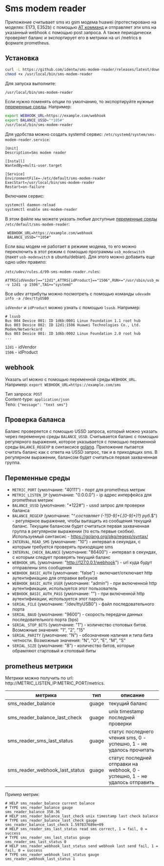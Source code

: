 # Sms modem reader
Приложение считывает sms из gsm модема huawei (протестировано на моделях: E173, E352b) c помощью [AT комманд](http://download-c.huawei.com/download/downloadCenter?downloadId=51047&version=120450&siteCode) и отправляет эти sms на указанный webhook c помощью post запроса. А также периодически проверяет баланс и экспортирует его в метрики на uri /metrics в формате prometheus.

## Установка
```bash
curl -L https://github.com/identw/sms-modem-reader/releases/latest/download/sms-modem-reader-amd64 -o /usr/local/bin/sms-modem-reader
chmod +x /usr/local/bin/sms-modem-reader
```
Для запуска выполните:
```bash
/usr/local/bin/sms-modem-reader
```
Если нужно поменять опции по умолчанию, то экспортируйте нужные [переменные среды](#переменные-среды). Например:
```bash
export WEBHOOK_URL=https://example.com/webhook
export BALANCE_USSD="*105#"
/usr/local/bin/sms-modem-reader
```

Для удобства можно создать systemd сервис:
`/etc/systemd/system/sms-modem-reader.service`:
```
[Unit]
Description=Sms modem reader

[Install]
WantedBy=multi-user.target

[Service]
EnvironmentFile=-/etc/default/sms-modem-reader
ExecStart=/usr/local/bin/sms-modem-reader
Restart=on-failure
```
Включаем сервис:
```bash
systemctl daemon-reload
systemctl enable sms-modem-reader
```

В этом файле мы можете указать любые доступные [переменные среды](#переменные-среды)
`/etc/default/sms-modem-reader`:
```
 WEBHOOK_URL=https://example.com/webhook
 BALANCE_USSD="*105#"
```


Если ваш модем не работает в режиме модема, то его можно переключить в этот режим с помощью программы `usb_modeswitch` (пакет `usb-modeswitch` в ubuntu/debian). Для этого можно добавить еще одно udev правило:

`/etc/udev/rules.d/99-sms-modem-reader.rules`:
```
ATTRS{idVendor}=="12d1",ATTRS{idProduct}=="1506",RUN+="/usr/sbin/usb_modeswitch -v 12d1 -p 1506",TAG+="systemd"
```
Все udev аттрибуты можно посмотреть с помощью команды `udevadm info -a /dev/ttyUSB0`

`idVendor` и `idProduct` можно узнать с помощью `lsusb`. Например:
```
# lsusb
Bus 004 Device 001: ID 1d6b:0001 Linux Foundation 1.1 root hub
Bus 003 Device 002: ID 12d1:1506 Huawei Technologies Co., Ltd. Modem/Networkcard
Bus 003 Device 001: ID 1d6b:0002 Linux Foundation 2.0 root hub
...
```
`12d1` - idVendor  
`1506` - idProduct  


## webhook
Указать url можно с помощью переменной среды `WEBHOOK_URL`. Например: `export WEBHOOK_URL=https://example.com/sms`

Тип запроса: `POST`  
Content-type: `application/json`  
Тело: `{"message": "text sms"}`  

## Проверка баланса
Баланс проверяется с помощью USSD запроса, который можно указать через переменную среды `BALANCE_USSD`. Считывается баланс с помощью регулярного выражения, которое указывается с помощью переменной среды `BALANCE_REGEXP` в синтаксисе [golang](https://golang.org/pkg/regexp/syntax/). Приложение пытается считать баланс как с ответа на USSD запрос, так и в приходящих sms. В регулярном выражении, балансом будет считаться первая захваченная группа.

## Переменные среды

  * `METRIC_PORT` (умолчание: "40111") - порт для prometheus метрик
  * `METRIC_LISTEN_IP` (умолчание: "0.0.0.0") - ip адрес интерфейса для prometheus метрик
  * `BALANCE_USSD` (умолчание: "*122#") - ussd запрос для проверки баланса
  * `BALANCE_REGEXP` (умолчание: "^.*составляет (-?[0-9]+(\.[0-9]+)?) руб.*$") - регулярное выражение, чтобы вытащить из сообщения текущий баланс. Текущим балансом будет считаться первая захваченная группа в регулярном выражении (то есть первые скобки). Используемый синтаксис - https://golang.org/pkg/regexp/syntax/
  * `INTERVAL_READ_SMS` (умолчание: "10") - интервал в секундах, с которым требуется проверять приходящие sms
  * `INTERVAL_CHECK_BALANCE` (умолчание: "86400") - интервал в секундах, с которым следует проверять текущий баланс
  * `WEBHOOK_URL` (умолчание: "http://127.0.0.1/webhook") - url куда будут отправлены sms сообщения
  * `WEBHOOK_BASIC_AUTH` (умолчание: "false") - включает/отключает http аутентификацию для отправки вебхуков
  * `WEBHOOK_BASIC_AUTH_USER` (умолчание: "admin") - при включенной http аутентификации, используется этот пользователь
  * `WEBHOOK_BASIC_AUTH_PASS` (умолчание: "") -  при включенной http аутентификации, используется этот пароль
  * `SERIAL_FILE` (умолчание: "/dev/ttyUSB0") - файл последовательного порта
  * `SERIAL_BAUD` (умолчание: "9600") - скорость передачи данных последовательного порта (bps)
  * `SERIAL_STOP_BITS` (умолчание: "1") - количество стоповых битов. Возможные значения: "1", "2", "15"
  * `SERIAL_PARITY` (умолчание: "N") - обозначение наличия и типа бита четности. Возможные значения: "N", "O", "E", "M", "S"
  * `SERIAL_SIZE` (умолчание: "8") - количество битов, которые обрамляют стартовый и стоповый биты

## prometheus метрики
Метрики можно получить по url: http://METRIC_LISTEN_IP:METRIC_PORT/metrics.

| метрика                        | тип   | описание                                                                    |
|--------------------------------|-------|-----------------------------------------------------------------------------|
| sms_reader_balance             | guage | текущий баланс                                                              |
| sms_reader_balance_last_check  | guage | unix timestamp последней проверки                                           |
| sms_reader_sms_last_status     | guage | статус последнего чтения sms, 0 - успешно, 1 - не удалось прочитать         |
| sms_reader_webhook_last_status | guage | статус последней отправки на webhook, 0 - успешно, 1 - не удалось отправить |

Пример метрик:
```
# HELP sms_reader_balance current balance
# TYPE sms_reader_balance gauge
sms_reader_balance 350.36
# HELP sms_reader_balance_last_check unix timestamp last check balance
# TYPE sms_reader_balance_last_check gauge
sms_reader_balance_last_check 1.597837689e+09
# HELP sms_reader_sms_last_status read sms correct, 1 = fail, 0 = success
# TYPE sms_reader_sms_last_status gauge
sms_reader_sms_last_status 0
# HELP sms_reader_webhook_last_status send webhook last send fail, 1 = fail, 0 = success
# TYPE sms_reader_webhook_last_status gauge
sms_reader_webhook_last_status 1
```

